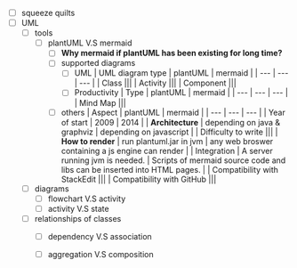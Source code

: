 - [ ] squeeze quilts
- [ ] UML
  - [ ] tools
    - [ ] plantUML V.S mermaid
      - [ ] **Why mermaid if plantUML has been existing for long time?** 
      - [ ] supported diagrams
	    - [ ] UML 
	      |  UML diagram type | plantUML | mermaid |
	      | --- | --- | --- |
	      | Class |||
	      |  Activity |||
	      |  Component |||
	    - [ ]  Productivity
	      |  Type | plantUML | mermaid |
	      | --- | --- | --- |
	      |  Mind Map |||
	  - [ ] others
	    |  Aspect | plantUML | mermaid |
	    | --- | --- | --- |
	    |  Year of start | 2009 | 2014 |
	    |  **Architecture** | depending on java & graphviz | depending on javascript |
	    |  Difficulty to write |||
	    |  **How to render** | run plantuml.jar in jvm | any web broswer containing a js engine can render |
	    |  Integration | A server running jvm is needed. | Scripts of mermaid source code and libs can be inserted into HTML pages. |
	    |  Compatibility with StackEdit |||
	    |  Compatibility with GitHub |||      
  - [ ] diagrams
    - [ ] flowchart V.S activity
    - [ ] activity V.S state
  - [ ] relationships of classes
    - [ ] dependency V.S association
    - [ ] aggregation V.S composition
 
 
<!--stackedit_data:
eyJwcm9wZXJ0aWVzIjoiZXh0ZW5zaW9uczpcbiAgcHJlc2V0Oi
BnZm1cbiIsImhpc3RvcnkiOlsxNzk2MDg3NjkyLC04MDI0OTY2
MjYsLTE4OTAzMTgwNjddfQ==
-->